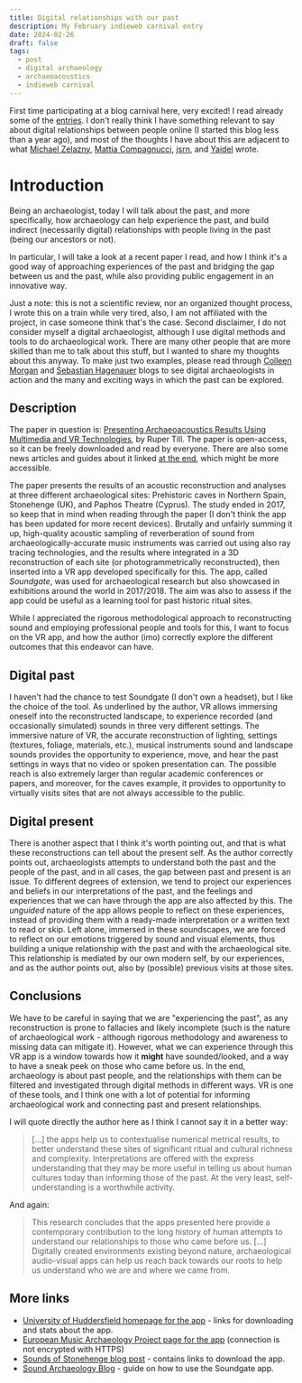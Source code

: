 ```yaml
---
title: Digital relationships with our past
description: My February indieweb carnival entry
date: 2024-02-26
draft: false
tags:
  - post
  - digital archaeology
  - archaeoacoustics
  - indieweb carnival
---
```


First time participating at a blog carnival here, very excited! I read already some of the [entries](https://manuelmoreale.com/indieweb-carnival-digital-relationships). I don't really think I have something relevant to say about digital relationships between people online (I started this blog less than a year ago), and most of the thoughts I have about this are adjacent to what [Michael Zelazny](https://www.michalzelazny.com/far-but-close/), [Mattia Compagnucci](https://mattiacompagnucci.com/on-digital-relationship), [jsrn](https://jsrn.net/2024/02/02/digital-relationships-i-miss-my-gaming-buddies.html), and [Yaidel](https://poview.org/posts/a-neighborhood-blog/) wrote.

# Introduction

Being an archaeologist, today I will talk about the past, and more specifically, how archaeology can help experience the past, and build indirect (necessarily digital) relationships with people living in the past (being our ancestors or not).

In particular, I will take a look at a recent paper I read, and how I think it's a good way of approaching experiences of the past and bridging the gap between us and the past, while also providing public engagement in an innovative way. 

Just a note: this is not a scientific review, nor an organized thought process, I wrote this on a train while very tired, also, I am not affiliated with the project, in case someone think that's the case. Second disclaimer, I do not consider myself a digital archaeologist, although I use digital methods and tools to do archaeological work. There are many other people that are more skilled than me to talk about this stuff, but I wanted to share my thoughts about this anyway. To make just two examples, please read through [Colleen Morgan](https://colleen-morgan.com/) and [Sebastian Hagenauer](https://itsmoreofacomment.com/) blogs to see digital archaeologists in action and the many and exciting ways in which the past can be explored.

## Description

The paper in question is: [Presenting Archaeoacoustics Results Using Multimedia and VR Technologies](https://www.degruyter.com/document/doi/10.1515/opar-2022-0340/html), by Ruper Till. The paper is open-access, so it can be freely downloaded and read by everyone. There are also some news articles and guides about it linked [at the end](#more-links), which might be more accessible. 

The paper presents the results of an acoustic reconstruction and analyses at three different archaeological sites: Prehistoric caves in Northern Spain, Stonehenge (UK), and Paphos Theatre (Cyprus). The study ended in 2017, so keep that in mind when reading through the paper (I don't think the app has been updated for more recent devices). Brutally and unfairly summing it up, high-quality acoustic sampling of reverberation of sound from archaeologically-accurate music instruments was carried out using also ray tracing technologies, and the results where integrated in a 3D reconstruction of each site (or photogrammetrically reconstructed), then inserted into a VR app developed specifically for this. The app, called _Soundgate_, was used for archaeological research but also showcased in exhibitions around the world in 2017/2018. The aim was also to assess if the app could be useful as a learning tool for past historic ritual sites.

While I appreciated the rigorous methodological approach to reconstructing sound and employing professional people and tools for this, I want to focus on the VR app, and how the author (imo) correctly explore the different outcomes that this endeavor can have.

## Digital past

I haven't had the chance to test Soundgate (I don't own a headset), but I like the choice of the tool. As underlined by the author, VR allows immersing oneself into the reconstructed landscape, to experience recorded (and occasionally simulated) sounds in three very different settings. The immersive nature of VR, the accurate reconstruction of lighting, settings (textures, foliage, materials, etc.), musical instruments sound and landscape sounds provides the opportunity to experience, move, and hear the past settings in ways that no video or spoken presentation can. The possible reach is also extremely larger than regular academic conferences or papers, and moreover, for the caves example, it provides to opportunity to virtually visits sites that are not always accessible to the public.  

## Digital present

There is another aspect that I think it's worth pointing out, and that is what these reconstructions can tell about the present self. As the author correctly points out, archaeologists attempts to understand both the past and the people of the past, and in all cases, the gap between past and present is an issue. To different degrees of extension, we tend to project our experiences and beliefs in our interpretations of the past, and the feelings and experiences that we can have through the app are also affected by this. The _unguided_ nature of the app allows people to reflect on these experiences, instead of providing them with a ready-made interpretation or a written text to read or skip. Left alone, immersed in these soundscapes, we are forced to reflect on our emotions triggered by sound and visual elements, thus building a unique relationship with the past and with the archaeological site. This relationship is mediated by our own modern self, by our experiences, and as the author points out, also by (possible) previous visits at those sites.

## Conclusions

We have to be careful in saying that we are "experiencing the past", as any reconstruction is prone to fallacies and likely incomplete (such is the nature of archaeological work - although rigorous methodology and awareness to missing data can mitigate it). However, what we can experience through this VR app is a window towards how it **might** have sounded/looked, and a way to have a sneak peek on those who came before us. In the end, archaeology is about past people, and the relationships with them can be filtered and investigated through digital methods in different ways. VR is one of these tools, and I think one with a lot of potential for informing archaeological work and connecting past and present relationships.

I will quote directly the author here as I think I cannot say it in a better way:

> [...] the apps help us to contextualise numerical metrical results, to better understand these sites of significant ritual and cultural richness and complexity.
> Interpretations are offered with the express understanding that they may be more useful in telling us about human cultures today than informing those of the past. At the very least, self-understanding is a worthwhile activity.

And again:

> This research concludes that the apps presented here provide a contemporary contribution to the long history of human attempts to understand our relationships to those who came before us. [...] Digitally created environments existing beyond nature, archaeological audio-visual apps can help us reach back towards our roots to help us understand who we are and where we came from. 

## More links

- [University of Huddersfield homepage for the app](https://eprints.hud.ac.uk/id/eprint/31721/) - links for downloading and stats about the app.
- [European Music Archaeology Project page for the app](http://www.emaproject.eu/content/soundgate-app.html) (connection is not encrypted with HTTPS)
- [Sounds of Stonehenge blog post](https://soundsofstonehenge.wordpress.com/2017/04/11/emap-soundgate-app/) - contains links to download the app.
- [Sound Archaeology Blog](https://soundarchaeology.wordpress.com/technical-guide/) - guide on how to use the Soundgate app.